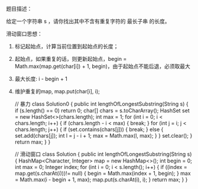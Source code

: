 题目描述：  

给定一个字符串 s ，请你找出其中不含有重复字符的 最长子串 的长度。

滑动窗口思想：
1. 标记起始点，计算当前位置到起始点的长度；
2. 起始点，如果重复的话，则更新起始点，begin = Math.max(map.get(char[i]) + 1, begin)，由于起始点不能后退，必须取最大
3. 最大长度: i - begin + 1
4. 维护重复的map, map.put(char[i], i);


    // 暴力
    class Solution0 {
        public int lengthOfLongestSubstring(String s) {
            if (s.length() == 0) return 0;
            char[] chars = s.toCharArray();
            HashSet<Character> set = new HashSet<>(chars.length);
            int max = 1;
            for (int i = 0; i < chars.length; i++) {
                if (chars.length - i < max) {
                    break;
                }
                for (int j = i; j < chars.length; j++) {
                    if (set.contains(chars[j])) {
                        break;
                    } else {
                        set.add(chars[j]);
                        int l = j - i + 1;
                        max = Math.max(l, max);
                    }
                }
                set.clear();
            }
            return max;
        }
    }
    
    // 滑动窗口
    class Solution {
        public int lengthOfLongestSubstring(String s) {
            HashMap<Character, Integer> map = new HashMap<>();
            int begin = 0;
            int max = 0;
            Integer index;
            for (int i = 0; i < s.length(); i++) {
                if ((index = map.get(s.charAt(i)))!= null) {
                    begin = Math.max(index + 1, begin);
                }
                max = Math.max(i - begin + 1, max);
                map.put(s.charAt(i), i);
            }
            return max;
        }
    }


    


